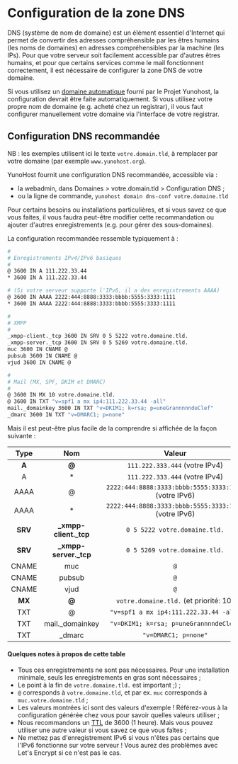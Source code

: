 # Configuration de la zone DNS

DNS (système de nom de domaine) est un élément essentiel d'Internet qui permet
de convertir des adresses compréhensible par les êtres humains (les noms de
domaines) en adresses compréhensibles par la machine (les IPs). Pour que
votre serveur soit facilement accessible par d'autres êtres humains, et pour
que certains services comme le mail fonctionnent correctement, il est nécessaire
de configurer la zone DNS de votre domaine.

Si vous utilisez un [domaine automatique](/dns_nohost_me_fr) fourni par le Projet Yunohost,
la configuration devrait être faite automatiquement. Si vous utilisez votre propre nom de domaine
(e.g. acheté chez un registrar), il vous faut configurer manuellement votre
domaine via l'interface de votre registrar.

## Configuration DNS recommandée
NB : les exemples utilisent ici le texte `votre.domain.tld`, à remplacer par votre domaine (par exemple `www.yunohost.org`).

YunoHost fournit une configuration DNS recommandée, accessible via :
- la webadmin, dans Domaines > votre.domain.tld > Configuration DNS ;
- ou la ligne de commande, `yunohost domain dns-conf votre.domaine.tld`

Pour certains besoins ou installations particulières, et si vous savez ce que
vous faites, il vous faudra peut-être modifier cette recommandation ou ajouter
d'autres enregistrements (e.g. pour gérer des sous-domaines).

La configuration recommandée ressemble typiquement à :

```bash
#
# Enregistrements IPv4/IPv6 basiques
#
@ 3600 IN A 111.222.33.44
* 3600 IN A 111.222.33.44

# (Si votre serveur supporte l'IPv6, il a des enregistrements AAAA)
@ 3600 IN AAAA 2222:444:8888:3333:bbbb:5555:3333:1111
* 3600 IN AAAA 2222:444:8888:3333:bbbb:5555:3333:1111

#
# XMPP
#
_xmpp-client._tcp 3600 IN SRV 0 5 5222 votre.domaine.tld.
_xmpp-server._tcp 3600 IN SRV 0 5 5269 votre.domaine.tld.
muc 3600 IN CNAME @
pubsub 3600 IN CNAME @
vjud 3600 IN CNAME @

#
# Mail (MX, SPF, DKIM et DMARC)
#
@ 3600 IN MX 10 votre.domaine.tld.
@ 3600 IN TXT "v=spf1 a mx ip4:111.222.33.44 -all"
mail._domainkey 3600 IN TXT "v=DKIM1; k=rsa; p=uneGrannnnndeClef"
_dmarc 3600 IN TXT "v=DMARC1; p=none"
```

Mais il est peut-être plus facile de la comprendre si affichée de la façon
suivante :

| Type    | Nom                    | Valeur                                                 |
| :-----: | :--------------------: | :----------------------------------------------------: |
|  **A**  |   **@**                |  `111.222.333.444` (votre IPv4)                        |
|    A    |   *                    |  `111.222.333.444` (votre IPv4)                        |
|  AAAA   |   @                    |  `2222:444:8888:3333:bbbb:5555:3333:1111` (votre IPv6) |
|  AAAA   |   *                    |  `2222:444:8888:3333:bbbb:5555:3333:1111` (votre IPv6) |
| **SRV** | **_xmpp-client._tcp**  |  `0 5 5222 votre.domaine.tld.`                         |
| **SRV** | **_xmpp-server._tcp**  |  `0 5 5269 votre.domaine.tld.`                         |
|  CNAME  |   muc                  |  `@`                                                   |
|  CNAME  |   pubsub               |  `@`                                                   |
|  CNAME  |   vjud                 |  `@`                                                   |
| **MX**  | **@**                  |  `votre.domaine.tld.`     (et priorité: 10)            |
|   TXT   |   @                    |  `"v=spf1 a mx ip4:111.222.33.44 -all"`                |
|   TXT   |  mail._domainkey       |  `"v=DKIM1; k=rsa; p=uneGrannnndeClef"`                |
|   TXT   |  _dmarc                |  `"v=DMARC1; p=none"`                                  |

#### Quelques notes à propos de cette table

- Tous ces enregistrements ne sont pas nécessaires. Pour une installation minimale, seuls les enregistrements en gras sont nécessaires ;
- Le point à la fin de `votre.domaine.tld.` est important ;) ;
- `@` corresponds à `votre.domaine.tld`, et par ex. `muc` corresponds à `muc.votre.domaine.tld` ;
- Les valeurs montrées ici sont des valeurs d'exemple ! Référez-vous à la configuration générée chez vous pour savoir quelles valeurs utiliser ;
- Nous recommandons un [TTL](https://fr.wikipedia.org/wiki/Time_to_Live#Le_Time_to_Live_dans_le_DNS) de 3600 (1 heure). Mais vous pouvez utiliser une autre valeur si vous savez ce que vous faîtes ;
- Ne mettez pas d'enregistrement IPv6 si vous n'êtes pas certains que l'IPv6 fonctionne sur votre serveur ! Vous aurez des problèmes avec Let's Encrypt si ce n'est pas le cas.
